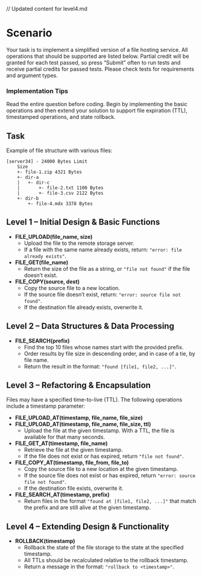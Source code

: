 // Updated content for level4.md
# Scenario

Your task is to implement a simplified version of a file hosting service.
All operations that should be supported are listed below. Partial credit will be granted for each test passed, so
press “Submit” often to run tests and receive partial credits for passed tests. Please check tests for requirements
and argument types.

### Implementation Tips

Read the entire question before coding. Begin by implementing the basic operations and then extend your solution
to support file expiration (TTL), timestamped operations, and state rollback.

## Task

Example of file structure with various files:

```plaintext
[server34] - 24000 Bytes Limit
    Size
    +- file-1.zip 4321 Bytes
    +- dir-a
    |   +- dir-c
    |       +- file-2.txt 1100 Bytes
    |       +- file-3.csv 2122 Bytes
    +- dir-b
        +- file-4.mdx 3378 Bytes
```

## Level 1 – Initial Design & Basic Functions

- **FILE_UPLOAD(file_name, size)**
  - Upload the file to the remote storage server.
  - If a file with the same name already exists, return: `"error: file already exists"`.
- **FILE_GET(file_name)**
  - Return the size of the file as a string, or `"file not found"` if the file doesn’t exist.
- **FILE_COPY(source, dest)**
  - Copy the source file to a new location.
  - If the source file doesn’t exist, return: `"error: source file not found"`.
  - If the destination file already exists, overwrite it.

## Level 2 – Data Structures & Data Processing

- **FILE_SEARCH(prefix)**
  - Find the top 10 files whose names start with the provided prefix.
  - Order results by file size in descending order, and in case of a tie, by file name.
  - Return the result in the format: `"found [file1, file2, ...]"`.

## Level 3 – Refactoring & Encapsulation

Files may have a specified time-to-live (TTL). The following operations include a timestamp parameter:

- **FILE_UPLOAD_AT(timestamp, file_name, file_size)**
- **FILE_UPLOAD_AT(timestamp, file_name, file_size, ttl)**
  - Upload the file at the given timestamp. With a TTL, the file is available for that many seconds.
- **FILE_GET_AT(timestamp, file_name)**
  - Retrieve the file at the given timestamp.
  - If the file does not exist or has expired, return `"file not found"`.
- **FILE_COPY_AT(timestamp, file_from, file_to)**
  - Copy the source file to a new location at the given timestamp.
  - If the source file does not exist or has expired, return `"error: source file not found"`.
  - If the destination file exists, overwrite it.
- **FILE_SEARCH_AT(timestamp, prefix)**
  - Return files in the format `"found at [file1, file2, ...]"` that match the prefix and are still alive at the given timestamp.

## Level 4 – Extending Design & Functionality

- **ROLLBACK(timestamp)**
  - Rollback the state of the file storage to the state at the specified timestamp.
  - All TTLs should be recalculated relative to the rollback timestamp.
  - Return a message in the format: `"rollback to <timestamp>"`.